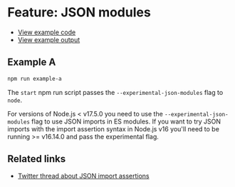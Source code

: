 # Feature: JSON modules

- [View example code](./example-a.mjs)
- [View example output](./example-output.txt)

## Example A

```bash
npm run example-a
```

The `start` npm run script passes the `--experimental-json-modules` flag to
`node`.

For versions of Node.js < v17.5.0 you need to use the
`--experimental-json-modules` flag to use JSON imports in ES modules.
If you want to try JSON imports with the import assertion syntax in
Node.js v16 you'll need to be running >= v16.14.0 and pass the
experimental flag.

## Related links

- [Twitter thread about JSON import assertions](https://twitter.com/simonplend/status/1485963681645142019)

<!-- TODO: Add screenshot of tweet -->

<!-- TODO: Add link to blog post -->
